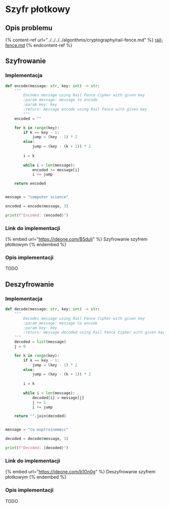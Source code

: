 # Szyfr płotkowy

## Opis problemu

{% content-ref url="../../../../algorithms/cryptography/rail-fence.md" %}
[rail-fence.md](../../../../algorithms/cryptography/rail-fence.md)
{% endcontent-ref %}

## Szyfrowanie

### Implementacja

```python
def encode(message: str, key: int) -> str:
    """
        Encodes message using Rail Fence Cipher with given key
        :param message: message to encode
        :param key: key
        :return: message encode using Rail Fence with given key
        """
    encoded = ""

    for k in range(key):
        if k == key - 1:
            jump = (key - 1) * 2
        else:
            jump = (key - (k + 1)) * 2
            
        i = k
        
        while i < len(message):
            encoded += message[i]
            i += jump

    return encoded


message = "computer science"

encoded = encode(message, 3)

print(f"Encoded: {encoded}")
```

### Link do implementacji

{% embed url="https://ideone.com/B5duIj" %}
Szyfrowanie szyfrem płotkowym
{% endembed %}

### Opis implementacji

TODO

## Deszyfrowanie

### Implementacja

```python
def decode(message: str, key: int) -> str:
    """
        Decodes message using Rail Fence Cipher with given key
        :param message: message to encode
        :param key: key
        :return: message decoded using Rail Fence Cipher with given key
    """
    decoded = list(message)
    j = 0

    for k in range(key):
        if k == key - 1:
            jump = (key - 1) * 2
        else:
            jump = (key - (k + 1)) * 2
            
        i = k
        
        while i < len(message):
            decoded[i] = message[j]
            j += 1
            i += jump

    return "".join(decoded)


message = "cu eoptrsinemecc"

decoded = decode(message, 3)

print(f"Decoded: {decoded}")
```

### Link do implementacji

{% embed url="https://ideone.com/b1On0g" %}
Deszyfrowanie szyfrem płotkowym
{% endembed %}

### Opis implementacji

TODO

